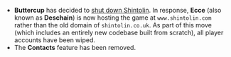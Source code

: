 * **Buttercup** has decided to [shut down Shintolin](http://shintolin.forumcircle.com/viewtopic.php?p=21189#21189). In response, **Ecce** (also known as **Deschain**) is now hosting the game at `www.shintolin.com` rather than the old domain of `shintolin.co.uk`. As part of this move (which includes an entirely new codebase built from scratch), all player accounts have been wiped.
* The **Contacts** feature has been removed.

